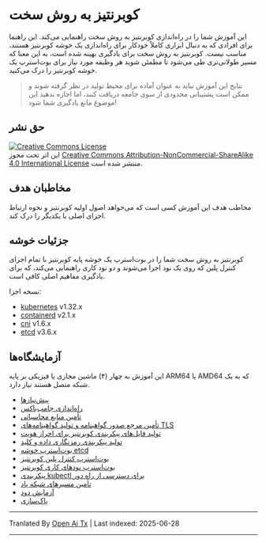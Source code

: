 # کوبرنتیز به روش سخت

این آموزش شما را در راه‌اندازی کوبرنتیز به روش سخت راهنمایی می‌کند. این راهنما برای افرادی که به دنبال ابزاری کاملاً خودکار برای راه‌اندازی یک خوشه کوبرنتیز هستند، مناسب نیست. کوبرنتیز به روش سخت برای یادگیری بهینه شده است، به این معنا که مسیر طولانی‌تری طی می‌شود تا مطمئن شوید هر وظیفه مورد نیاز برای بوت‌استرپ یک خوشه کوبرنتیز را درک می‌کنید.

> نتایج این آموزش نباید به عنوان آماده برای محیط تولید در نظر گرفته شوند و ممکن است پشتیبانی محدودی از سوی جامعه دریافت کنند، اما اجازه ندهید این موضوع مانع یادگیری شما شود!

## حق نشر

<a rel="license" href="http://creativecommons.org/licenses/by-nc-sa/4.0/"><img alt="Creative Commons License" style="border-width:0" src="https://i.creativecommons.org/l/by-nc-sa/4.0/88x31.png" /></a><br />این اثر تحت مجوز <a rel="license" href="http://creativecommons.org/licenses/by-nc-sa/4.0/">Creative Commons Attribution-NonCommercial-ShareAlike 4.0 International License</a> منتشر شده است.


## مخاطبان هدف

مخاطب هدف این آموزش کسی است که می‌خواهد اصول اولیه کوبرنتیز و نحوه ارتباط اجزای اصلی با یکدیگر را درک کند.

## جزئیات خوشه

کوبرنتیز به روش سخت شما را در بوت‌استرپ یک خوشه پایه کوبرنتیز با تمام اجزای کنترل پلین که روی یک نود اجرا می‌شوند و دو نود کاری راهنمایی می‌کند، که برای یادگیری مفاهیم اصلی کافی است.

نسخه اجزا:

* [kubernetes](https://github.com/kubernetes/kubernetes) v1.32.x
* [containerd](https://github.com/containerd/containerd) v2.1.x
* [cni](https://github.com/containernetworking/cni) v1.6.x
* [etcd](https://github.com/etcd-io/etcd) v3.6.x

## آزمایشگاه‌ها

این آموزش به چهار (۴) ماشین مجازی یا فیزیکی بر پایه ARM64 یا AMD64 که به یک شبکه متصل هستند نیاز دارد.

* [پیش‌نیازها](https://raw.githubusercontent.com/kelseyhightower/kubernetes-the-hard-way/master/docs/01-prerequisites.md)
* [راه‌اندازی جامب‌باکس](https://raw.githubusercontent.com/kelseyhightower/kubernetes-the-hard-way/master/docs/02-jumpbox.md)
* [تأمین منابع محاسباتی](https://raw.githubusercontent.com/kelseyhightower/kubernetes-the-hard-way/master/docs/03-compute-resources.md)
* [تأمین مرجع صدور گواهینامه و تولید گواهینامه‌های TLS](https://raw.githubusercontent.com/kelseyhightower/kubernetes-the-hard-way/master/docs/04-certificate-authority.md)
* [تولید فایل‌های پیکربندی کوبرنتیز برای احراز هویت](https://raw.githubusercontent.com/kelseyhightower/kubernetes-the-hard-way/master/docs/05-kubernetes-configuration-files.md)
* [تولید پیکربندی رمزنگاری داده و کلید](https://raw.githubusercontent.com/kelseyhightower/kubernetes-the-hard-way/master/docs/06-data-encryption-keys.md)
* [بوت‌استرپ خوشه etcd](https://raw.githubusercontent.com/kelseyhightower/kubernetes-the-hard-way/master/docs/07-bootstrapping-etcd.md)
* [بوت‌استرپ کنترل پلین کوبرنتیز](https://raw.githubusercontent.com/kelseyhightower/kubernetes-the-hard-way/master/docs/08-bootstrapping-kubernetes-controllers.md)
* [بوت‌استرپ نودهای کاری کوبرنتیز](https://raw.githubusercontent.com/kelseyhightower/kubernetes-the-hard-way/master/docs/09-bootstrapping-kubernetes-workers.md)
* [پیکربندی kubectl برای دسترسی از راه دور](https://raw.githubusercontent.com/kelseyhightower/kubernetes-the-hard-way/master/docs/10-configuring-kubectl.md)
* [تأمین مسیرهای شبکه پاد](https://raw.githubusercontent.com/kelseyhightower/kubernetes-the-hard-way/master/docs/11-pod-network-routes.md)
* [آزمایش دود](https://raw.githubusercontent.com/kelseyhightower/kubernetes-the-hard-way/master/docs/12-smoke-test.md)
* [پاک‌سازی](https://raw.githubusercontent.com/kelseyhightower/kubernetes-the-hard-way/master/docs/13-cleanup.md)


---

Tranlated By [Open Ai Tx](https://github.com/OpenAiTx/OpenAiTx) | Last indexed: 2025-06-28

---